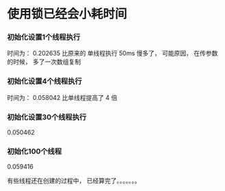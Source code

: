 <!--
 * @Author: Firefly
 * @Date: 2020-03-08 17:28:42
 * @Descripttion: 
 * @LastEditTime: 2020-03-08 17:36:19
 -->



# 使用锁已经会小耗时间


### 初始化设置1个线程执行

时间为： 0.202635
比原来的 单线程执行 50ms 慢多了， 可能原因， 在传参数的时候， 多了一次数组复制


### 初始化设置4个线程执行

时间为： 0.058042
比单线程提高了 4 倍

### 初始化设置30个线程执行

0.050462

### 初始化100个线程

0.059416

有些线程还在创建的过程中， 已经算完了。。。。。。。